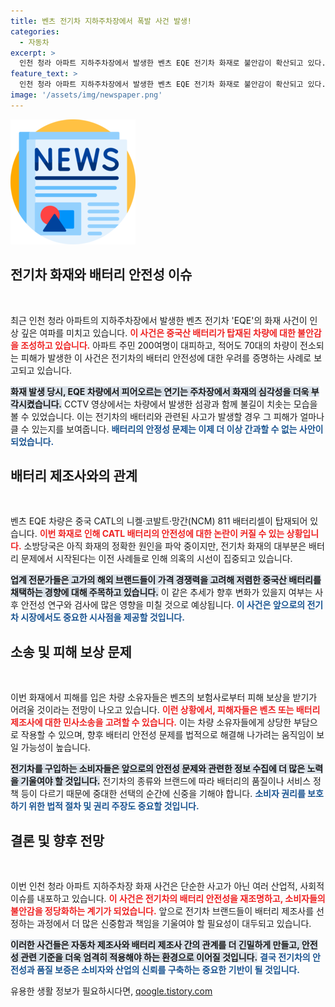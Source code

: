 ```yaml
---
title: 벤츠 전기차 지하주차장에서 폭발 사건 발생!
categories:
  - 자동차
excerpt: >
  인천 청라 아파트 지하주차장에서 발생한 벤츠 EQE 전기차 화재로 불안감이 확산되고 있다. 중국산 배터리 탑재 차량에 대한 우려와 함께, 피해 차량 차주들은 보상 문제로 민사소송을 검토 중이다. האבן 이야기의 진실과 전기차 안전성의 경각심이 커지는 이 시점, 자세한 내용을 확인해보자!
feature_text: >
  인천 청라 아파트 지하주차장에서 발생한 벤츠 EQE 전기차 화재로 불안감이 확산되고 있다. 중국산 배터리 탑재 차량에 대한 우려와 함께, 피해 차량 차주들은 보상 문제로 민사소송을 검토 중이다. האבן 이야기의 진실과 전기차 안전성의 경각심이 커지는 이 시점, 자세한 내용을 확인해보자!
image: '/assets/img/newspaper.png'
---
```


<p><img src="/assets/img/newspaper.png" alt="kimp 속보" /></p>

<h2 data-ke-size="size26">전기차 화재와 배터리 안전성 이슈</h2>

<p data-ke-size="size16">&nbsp;</p>

<p>최근 인천 청라 아파트의 지하주차장에서 발생한 벤츠 전기차 'EQE'의 화재 사건이 인상 깊은 여파를 미치고 있습니다. <b><span style="color: #ee2323;">이 사건은 중국산 배터리가 탑재된 차량에 대한 불안감을 조성하고 있습니다.</span></b> 아파트 주민 200여명이 대피하고, 적어도 70대의 차량이 전소되는 피해가 발생한 이 사건은 전기차의 배터리 안전성에 대한 우려를 증명하는 사례로 보고되고 있습니다.</p>

<p><b><span style="background-color: #21538527;">화재 발생 당시, EQE 차량에서 피어오르는 연기는 주차장에서 화재의 심각성을 더욱 부각시켰습니다.</span></b> CCTV 영상에서는 차량에서 발생한 섬광과 함께 불길이 치솟는 모습을 볼 수 있었습니다. 이는 전기차의 배터리와 관련된 사고가 발생할 경우 그 피해가 얼마나 클 수 있는지를 보여줍니다. <b><span style="color: #1a5490;">배터리의 안정성 문제는 이제 더 이상 간과할 수 없는 사안이 되었습니다.</span></b></p>

<h2 data-ke-size="size26">배터리 제조사와의 관계</h2>

<p data-ke-size="size16">&nbsp;</p>

<p>벤츠 EQE 차량은 중국 CATL의 니켈·코발트·망간(NCM) 811 배터리셀이 탑재되어 있습니다. <b><span style="color: #ee2323;">이번 화재로 인해 CATL 배터리의 안전성에 대한 논란이 커질 수 있는 상황입니다.</span></b> 소방당국은 아직 화재의 정확한 원인을 파악 중이지만, 전기차 화재의 대부분은 배터리 문제에서 시작된다는 이전 사례들로 인해 의혹의 시선이 집중되고 있습니다. </p>

<p><b><span style="background-color: #21538527;">업계 전문가들은 고가의 해외 브랜드들이 가격 경쟁력을 고려해 저렴한 중국산 배터리를 채택하는 경향에 대해 주목하고 있습니다.</span></b> 이 같은 추세가 향후 변화가 있을지 여부는 사후 안전성 연구와 검사에 많은 영향을 미칠 것으로 예상됩니다. <b><span style="color: #1a5490;">이 사건은 앞으로의 전기차 시장에서도 중요한 시사점을 제공할 것입니다.</span></b></p>

<h2 data-ke-size="size26">소송 및 피해 보상 문제</h2>

<p data-ke-size="size16">&nbsp;</p>

<p>이번 화재에서 피해를 입은 차량 소유자들은 벤츠의 보험사로부터 피해 보상을 받기가 어려울 것이라는 전망이 나오고 있습니다. <b><span style="color: #ee2323;">이런 상황에서, 피해자들은 벤츠 또는 배터리 제조사에 대한 민사소송을 고려할 수 있습니다.</span></b> 이는 차량 소유자들에게 상당한 부담으로 작용할 수 있으며, 향후 배터리 안전성 문제를 법적으로 해결해 나가려는 움직임이 보일 가능성이 높습니다.</p>

<p><b><span style="background-color: #21538527;">전기차를 구입하는 소비자들은 앞으로의 안전성 문제와 관련한 정보 수집에 더 많은 노력을 기울여야 할 것입니다.</span></b> 전기차의 종류와 브랜드에 따라 배터리의 품질이나 서비스 정책 등이 다르기 때문에 중대한 선택의 순간에 신중을 기해야 합니다. <b><span style="color: #1a5490;">소비자 권리를 보호하기 위한 법적 절차 및 권리 주장도 중요할 것입니다.</span></b></p>

<h2 data-ke-size="size26">결론 및 향후 전망</h2>

<p data-ke-size="size16">&nbsp;</p>

<p>이번 인천 청라 아파트 지하주차장 화재 사건은 단순한 사고가 아닌 여러 산업적, 사회적 이슈를 내포하고 있습니다. <b><span style="color: #ee2323;">이 사건은 전기차의 배터리 안전성을 재조명하고, 소비자들의 불안감을 정당화하는 계기가 되었습니다.</span></b> 앞으로 전기차 브랜드들이 배터리 제조사를 선정하는 과정에서 더 많은 신중함과 책임을 기울여야 할 필요성이 대두되고 있습니다.</p>

<p><b><span style="background-color: #21538527;">이러한 사건들은 자동차 제조사와 배터리 제조사 간의 관계를 더 긴밀하게 만들고, 안전성 관련 기준을 더욱 엄격히 적용해야 하는 환경으로 이어질 것입니다.</span></b> <b><span style="color: #1a5490;">결국 전기차의 안전성과 품질 보증은 소비자와 산업의 신뢰를 구축하는 중요한 기반이 될 것입니다.</span></b></p>
유용한 생활 정보가 필요하시다면, <a href="https://qoogle.tistory.com" rel="dofollow">qoogle.tistory.com</a>


